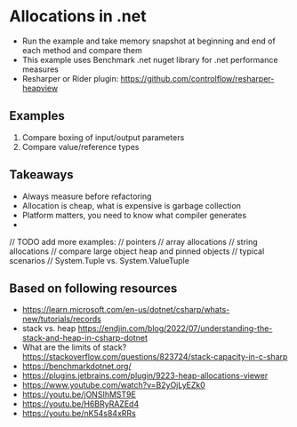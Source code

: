 # Allocations in .net

* Run the example and take memory snapshot at beginning and end of each method and compare them
* This example uses Benchmark .net nuget library for .net performance measures
* Resharper or Rider plugin: <https://github.com/controlflow/resharper-heapview>

## Examples

1. Compare boxing of input/output parameters
2. Compare value/reference types


## Takeaways

* Always measure before refactoring
* Allocation is cheap, what is expensive is garbage collection
* Platform matters, you need to know what compiler generates
* 


// TODO add more examples:
// pointers
// array allocations
// string allocations
// compare large object heap and pinned objects
// typical scenarios
// System.Tuple vs. System.ValueTuple

## Based on following resources
* https://learn.microsoft.com/en-us/dotnet/csharp/whats-new/tutorials/records
* stack vs. heap https://endjin.com/blog/2022/07/understanding-the-stack-and-heap-in-csharp-dotnet
* What are the limits of stack? https://stackoverflow.com/questions/823724/stack-capacity-in-c-sharp
* https://benchmarkdotnet.org/
* https://plugins.jetbrains.com/plugin/9223-heap-allocations-viewer
* https://www.youtube.com/watch?v=B2yOjLyEZk0
* https://youtu.be/jONSIhMST9E
* https://youtu.be/H6BRyRAZEd4
* https://youtu.be/nK54s84xRRs
